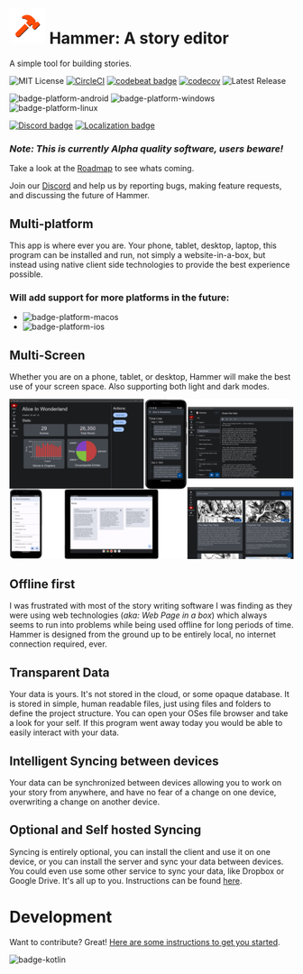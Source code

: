 # ![Hammer Logo](readme/logo.png) Hammer: A story editor

A simple tool for building stories.

![MIT License](https://img.shields.io/github/license/Wavesonics/hammer-editor) [![CircleCI](https://img.shields.io/circleci/build/github/Wavesonics/hammer-editor/develop)](https://app.circleci.com/pipelines/github/Wavesonics/hammer-editor) [![codebeat badge](https://codebeat.co/badges/ff1a14c8-352e-495f-8b61-2d5d46061149)](https://codebeat.co/projects/github-com-wavesonics-hammer-editor-master) [![codecov](https://codecov.io/gh/Wavesonics/hammer-editor/branch/develop/graph/badge.svg)](https://codecov.io/gh/Wavesonics/hammer-editor) ![Latest Release](https://img.shields.io/github/v/release/Wavesonics/hammer-editor?include_prereleases)

![badge-platform-android] ![badge-platform-windows] ![badge-platform-linux]

[![Discord badge](https://img.shields.io/discord/1100282852295327744?logo=discord)](https://discord.gg/GTmgjZcupk)
[![Localization badge](https://hosted.weblate.org/widgets/hammer/-/clients/svg-badge.svg)](https://hosted.weblate.org/engage/hammer/)

### _**Note:** This is currently Alpha quality software, users beware!_

Take a look at the [Roadmap](ROADMAP.md) to see whats coming.

Join our [Discord](https://discord.gg/GTmgjZcupk) and help us by reporting bugs, making feature requests, and discussing the future of Hammer.

## Multi-platform

This app is where ever you are. Your phone, tablet, desktop, laptop, this program can be installed and run, not simply a
website-in-a-box, but instead using native client side technologies to provide the best experience possible.

### Will add support for more platforms in the future:

- ![badge-platform-macos]
- ![badge-platform-ios]

## Multi-Screen

Whether you are on a phone, tablet, or desktop, Hammer will make the best use of your screen space.
Also supporting both light and dark modes.

![Screen Shots](readme/preview.png)

## Offline first

I was frustrated with most of the story writing software I was finding as they were using web technologies (_aka: Web
Page in a box_) which always seems to run into problems while being used offline for long periods of time. Hammer is
designed from the ground up to be entirely local, no internet connection required, ever.

## Transparent Data

Your data is yours. It's not stored in the cloud, or some opaque database. It is stored in simple, human readable files,
just using files and folders to define the project structure. You can open your OSes file browser and take a look for
your self. If this program went away today you would be able to easily interact with your data.

## Intelligent Syncing between devices

Your data can be synchronized between devices allowing you to work on your story from anywhere, and have no fear of a
change on one device, overwriting a change on another device.

## Optional and Self hosted Syncing

Syncing is entirely optional, you can install the client and use it on one device, or you can install the server and
sync your data between devices. You could even use some other service to sync your data, like Dropbox or Google Drive.
It's all up to you. Instructions can be found [here](HOW-TO-RUN-A-SERVER.md).

# Development
Want to contribute? Great! [Here are some instructions to get you started](DEVELOPMENT.md).

![badge-kotlin]

<!-- TAG_DEPENDENCIES -->

[badge-kotlin]: https://img.shields.io/badge/kotlin-1.8.20-blue.svg?logo=kotlin

<!-- PLATFORMS -->

[badge-platform-linux]: http://img.shields.io/badge/platform-linux-2D3F6C.svg?style=flat

[badge-platform-android]: http://img.shields.io/badge/platform-android-6EDB8D.svg?style=flat

[badge-platform-ios]: http://img.shields.io/badge/platform-ios-CDCDCD.svg?style=flat

[badge-platform-windows]: http://img.shields.io/badge/platform-windows-4D76CD.svg?style=flat

[badge-platform-macos]: http://img.shields.io/badge/platform-macos-111111.svg?style=flat
